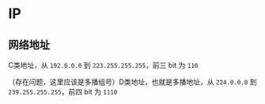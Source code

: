 # IP

## 网络地址

C类地址，从 `192.0.0.0` 到 `223.255.255.255`，前三 bit 为 `110`

（存在问题，这里应该是多播组号）D类地址，也就是多播地址，从 `224.0.0.0` 到 `239.255.255.255`，前四 bit 为 `1110`